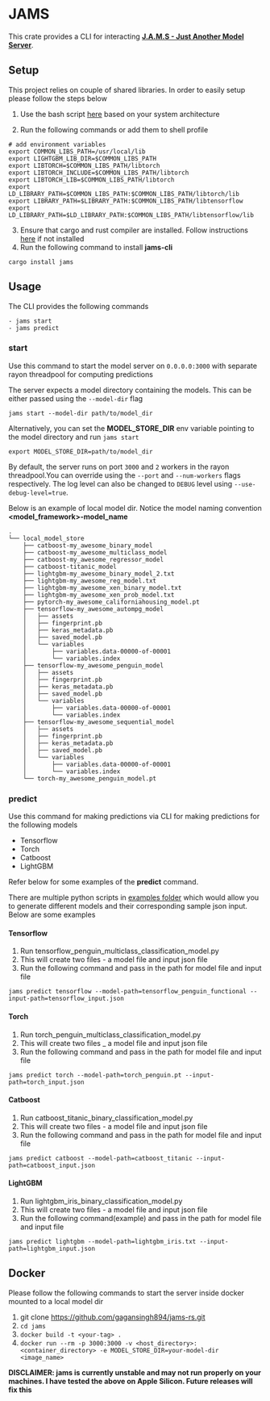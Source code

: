 # JAMS

This crate provides a CLI for interacting [**J.A.M.S - Just Another Model Server**](https://github.com/gagansingh894/jams-rs).

## Setup
This project relies on couple of shared libraries. In order to easily setup please follow the steps below

1. Use the bash script [here](https://github.com/gagansingh894/jams-rs/blob/main/build) based on your system architecture

2. Run the following commands or add them to shell profile
```
# add environment variables
export COMMON_LIBS_PATH=/usr/local/lib
export LIGHTGBM_LIB_DIR=$COMMON_LIBS_PATH
export LIBTORCH=$COMMON_LIBS_PATH/libtorch
export LIBTORCH_INCLUDE=$COMMON_LIBS_PATH/libtorch
export LIBTORCH_LIB=$COMMON_LIBS_PATH/libtorch
export LD_LIBRARY_PATH=$COMMON_LIBS_PATH:$COMMON_LIBS_PATH/libtorch/lib
export LIBRARY_PATH=$LIBRARY_PATH:$COMMON_LIBS_PATH/libtensorflow
export LD_LIBRARY_PATH=$LD_LIBRARY_PATH:$COMMON_LIBS_PATH/libtensorflow/lib
```

3. Ensure that cargo and rust compiler are installed. Follow instructions [here](https://www.rust-lang.org/tools/install) if not installed
4. Run the following command to install **jams-cli**
```
cargo install jams
```

## Usage
The CLI provides the following commands

```
- jams start
- jams predict
```

### start
Use this command to start the model server on `0.0.0.0:3000` with separate rayon threadpool for computing predictions

The server expects a model directory containing the models. This can be either passed using the 
```--model-dir``` flag 

```
jams start --model-dir path/to/model_dir
```

Alternatively, you can set the **MODEL_STORE_DIR** env variable pointing to the model directory
and run `jams start`
```
export MODEL_STORE_DIR=path/to/model_dir
```

By default, the server runs on port `3000` and `2` workers in the rayon threadpool.You can override using 
the `--port` and `--num-workers` flags respectively. The log level can also be changed to
`DEBUG` level using `--use-debug-level=true`.

Below is an example of local model dir.
Notice the model naming convention
**<model_framework>-model_name**

```
.
└── local_model_store
    ├── catboost-my_awesome_binary_model
    ├── catboost-my_awesome_multiclass_model
    ├── catboost-my_awesome_regressor_model
    ├── catboost-titanic_model
    ├── lightgbm-my_awesome_binary_model_2.txt
    ├── lightgbm-my_awesome_reg_model.txt
    ├── lightgbm-my_awesome_xen_binary_model.txt
    ├── lightgbm-my_awesome_xen_prob_model.txt
    ├── pytorch-my_awesome_californiahousing_model.pt
    ├── tensorflow-my_awesome_autompg_model
    │   ├── assets
    │   ├── fingerprint.pb
    │   ├── keras_metadata.pb
    │   ├── saved_model.pb
    │   └── variables
    │       ├── variables.data-00000-of-00001
    │       └── variables.index
    ├── tensorflow-my_awesome_penguin_model
    │   ├── assets
    │   ├── fingerprint.pb
    │   ├── keras_metadata.pb
    │   ├── saved_model.pb
    │   └── variables
    │       ├── variables.data-00000-of-00001
    │       └── variables.index
    ├── tensorflow-my_awesome_sequential_model
    │   ├── assets
    │   ├── fingerprint.pb
    │   ├── keras_metadata.pb
    │   ├── saved_model.pb
    │   └── variables
    │       ├── variables.data-00000-of-00001
    │       └── variables.index
    └── torch-my_awesome_penguin_model.pt
```

### predict
Use this command for making predictions via CLI for making predictions for the following models

- Tensorflow
- Torch
- Catboost
- LightGBM

Refer below for some examples of the **predict** command.

There are multiple python scripts in [examples folder](https://github.com/gagansingh894/jams-rs/tree/main/jams-cli/examples) which would allow you to generate different models and their
corresponding sample json input. Below are some examples

#### Tensorflow
1. Run tensorflow_penguin_multiclass_classification_model.py
2. This will create two files - a model file and input json file 
3. Run the following command and pass in the path for model file and input file
```
jams predict tensorflow --model-path=tensorflow_penguin_functional --input-path=tensorflow_input.json

```

#### Torch
1. Run torch_penguin_multiclass_classification_model.py
2. This will create two files _ a model file and input json file
3. Run the following command and pass in the path for model file and input file
```
jams predict torch --model-path=torch_penguin.pt --input-path=torch_input.json
```


#### Catboost
1. Run catboost_titanic_binary_classification_model.py
2. This will create two files - a model file and input json file
3. Run the following command and pass in the path for model file and input file
```
jams predict catboost --model-path=catboost_titanic --input-path=catboost_input.json
```

#### LightGBM
1. Run lightgbm_iris_binary_classification_model.py
2. This will create two files - a model file and input json file
3. Run the following command(example) and pass in the path for model file and input file
```
jams predict lightgbm --model-path=lightgbm_iris.txt --input-path=lightgbm_input.json

```

## Docker
Please follow the following commands to start the server inside docker mounted
to a local model dir

1. git clone https://github.com/gagansingh894/jams-rs.git
2. `cd jams`
3. `docker build -t <your-tag> .`
4. `docker run --rm -p 3000:3000 -v <host_directory>:<container_directory> -e MODEL_STORE_DIR=your-model-dir <image_name>
   `


**DISCLAIMER: jams is currently unstable and may not run properly on your machines. I have
tested the above on Apple Silicon. Future releases will fix this**
